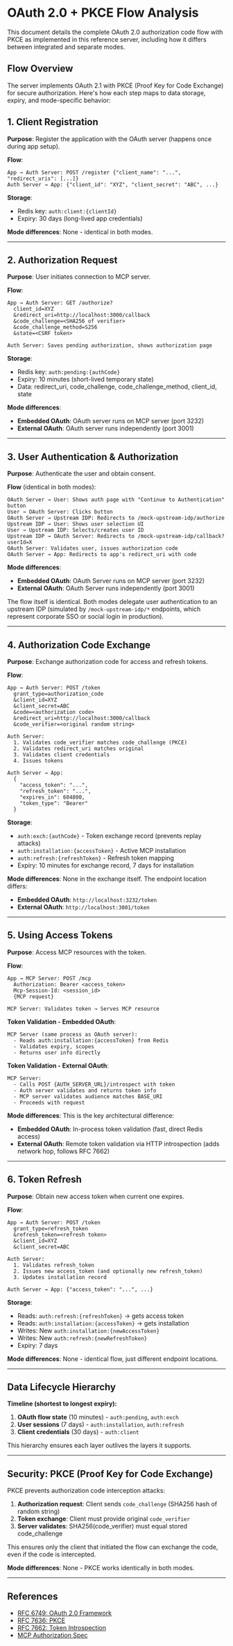 # OAuth 2.0 + PKCE Flow Analysis

This document details the complete OAuth 2.0 authorization code flow with PKCE as implemented in this reference server, including how it differs between integrated and separate modes.

## Flow Overview

The server implements OAuth 2.1 with PKCE (Proof Key for Code Exchange) for secure authorization. Here's how each step maps to data storage, expiry, and mode-specific behavior:

## 1. Client Registration

**Purpose**: Register the application with the OAuth server (happens once during app setup).

**Flow**:
```
App → Auth Server: POST /register {"client_name": "...", "redirect_uris": [...]}
Auth Server → App: {"client_id": "XYZ", "client_secret": "ABC", ...}
```

**Storage**:
- Redis key: `auth:client:{clientId}`
- Expiry: 30 days (long-lived app credentials)

**Mode differences**: None - identical in both modes.

---

## 2. Authorization Request

**Purpose**: User initiates connection to MCP server.

**Flow**:
```
App → Auth Server: GET /authorize?
  client_id=XYZ
  &redirect_uri=http://localhost:3000/callback
  &code_challenge=<SHA256 of verifier>
  &code_challenge_method=S256
  &state=<CSRF token>

Auth Server: Saves pending authorization, shows authorization page
```

**Storage**:
- Redis key: `auth:pending:{authCode}`
- Expiry: 10 minutes (short-lived temporary state)
- Data: redirect_uri, code_challenge, code_challenge_method, client_id, state

**Mode differences**:
- **Embedded OAuth**: OAuth server runs on MCP server (port 3232)
- **External OAuth**: OAuth server runs independently (port 3001)

---

## 3. User Authentication & Authorization

**Purpose**: Authenticate the user and obtain consent.

**Flow** (identical in both modes):
```
OAuth Server → User: Shows auth page with "Continue to Authentication" button
User → OAuth Server: Clicks button
OAuth Server → Upstream IDP: Redirects to /mock-upstream-idp/authorize
Upstream IDP → User: Shows user selection UI
User → Upstream IDP: Selects/creates user ID
Upstream IDP → OAuth Server: Redirects to /mock-upstream-idp/callback?userId=X
OAuth Server: Validates user, issues authorization code
OAuth Server → App: Redirects to app's redirect_uri with code
```

**Mode differences**:
- **Embedded OAuth**: OAuth Server runs on MCP server (port 3232)
- **External OAuth**: OAuth Server runs independently (port 3001)

The flow itself is identical. Both modes delegate user authentication to an upstream IDP (simulated by `/mock-upstream-idp/*` endpoints, which represent corporate SSO or social login in production).

---

## 4. Authorization Code Exchange

**Purpose**: Exchange authorization code for access and refresh tokens.

**Flow**:
```
App → Auth Server: POST /token
  grant_type=authorization_code
  &client_id=XYZ
  &client_secret=ABC
  &code=<authorization code>
  &redirect_uri=http://localhost:3000/callback
  &code_verifier=<original random string>

Auth Server:
  1. Validates code_verifier matches code_challenge (PKCE)
  2. Validates redirect_uri matches original
  3. Validates client credentials
  4. Issues tokens

Auth Server → App:
  {
    "access_token": "...",
    "refresh_token": "...",
    "expires_in": 604800,
    "token_type": "Bearer"
  }
```

**Storage**:
- `auth:exch:{authCode}` - Token exchange record (prevents replay attacks)
- `auth:installation:{accessToken}` - Active MCP installation
- `auth:refresh:{refreshToken}` - Refresh token mapping
- Expiry: 10 minutes for exchange record, 7 days for installation

**Mode differences**: None in the exchange itself. The endpoint location differs:
- **Embedded OAuth**: `http://localhost:3232/token`
- **External OAuth**: `http://localhost:3001/token`

---

## 5. Using Access Tokens

**Purpose**: Access MCP resources with the token.

**Flow**:
```
App → MCP Server: POST /mcp
  Authorization: Bearer <access_token>
  Mcp-Session-Id: <session_id>
  {MCP request}

MCP Server: Validates token → Serves MCP resource
```

**Token Validation - Embedded OAuth**:
```
MCP Server (same process as OAuth server):
  - Reads auth:installation:{accessToken} from Redis
  - Validates expiry, scopes
  - Returns user info directly
```

**Token Validation - External OAuth**:
```
MCP Server:
  - Calls POST {AUTH_SERVER_URL}/introspect with token
  - Auth server validates and returns token info
  - MCP server validates audience matches BASE_URI
  - Proceeds with request
```

**Mode differences**: This is the key architectural difference:
- **Embedded OAuth**: In-process token validation (fast, direct Redis access)
- **External OAuth**: Remote token validation via HTTP introspection (adds network hop, follows RFC 7662)

---

## 6. Token Refresh

**Purpose**: Obtain new access token when current one expires.

**Flow**:
```
App → Auth Server: POST /token
  grant_type=refresh_token
  &refresh_token=<refresh token>
  &client_id=XYZ
  &client_secret=ABC

Auth Server:
  1. Validates refresh_token
  2. Issues new access_token (and optionally new refresh_token)
  3. Updates installation record

Auth Server → App: {"access_token": "...", ...}
```

**Storage**:
- Reads: `auth:refresh:{refreshToken}` → gets access token
- Reads: `auth:installation:{accessToken}` → gets installation
- Writes: New `auth:installation:{newAccessToken}`
- Writes: New `auth:refresh:{newRefreshToken}`
- Expiry: 7 days

**Mode differences**: None - identical flow, just different endpoint locations.

---

## Data Lifecycle Hierarchy

**Timeline (shortest to longest expiry):**
1. **OAuth flow state** (10 minutes) - `auth:pending`, `auth:exch`
2. **User sessions** (7 days) - `auth:installation`, `auth:refresh`
3. **Client credentials** (30 days) - `auth:client`

This hierarchy ensures each layer outlives the layers it supports.

---

## Security: PKCE (Proof Key for Code Exchange)

PKCE prevents authorization code interception attacks:

1. **Authorization request**: Client sends `code_challenge` (SHA256 hash of random string)
2. **Token exchange**: Client must provide original `code_verifier`
3. **Server validates**: SHA256(code_verifier) must equal stored code_challenge

This ensures only the client that initiated the flow can exchange the code, even if the code is intercepted.

**Mode differences**: None - PKCE works identically in both modes.

---

## References

- [RFC 6749: OAuth 2.0 Framework](https://datatracker.ietf.org/doc/html/rfc6749)
- [RFC 7636: PKCE](https://datatracker.ietf.org/doc/html/rfc7636)
- [RFC 7662: Token Introspection](https://datatracker.ietf.org/doc/html/rfc7662)
- [MCP Authorization Spec](https://modelcontextprotocol.io/specification/2025-06-18/basic/authorization)

